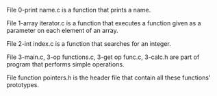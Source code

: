 File 0-print name.c is a function that prints a name.

File 1-array iterator.c is a function that executes a function given as a parameter on each element of an array.

File 2-int index.c is a function that searches for an integer.

File 3-main.c, 3-op functions.c, 3-get op func.c, 3-calc.h are part of program that performs simple operations.

File function pointers.h is the header file that contain all these functions' prototypes.

